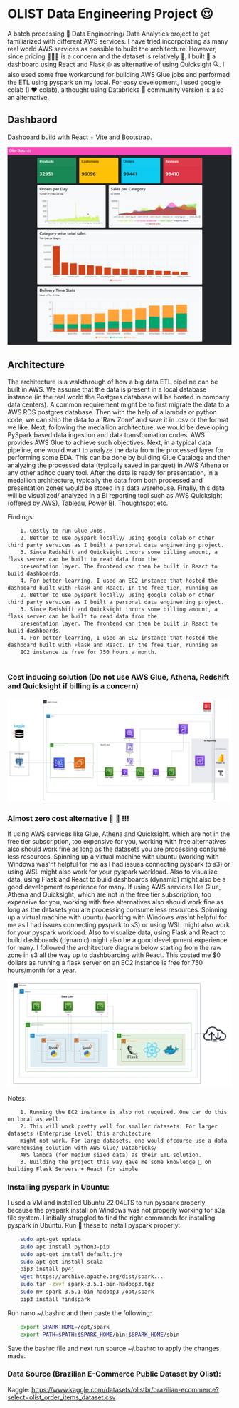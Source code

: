 # OLIST Data Engineering Project 😍

A batch processing 🔧 Data Engineering/ Data Analytics project to get familiarized with different AWS services. I have tried incorporating as many real world AWS services as possible to build the architecture. However, since pricing 💸💸💸 is a concern and the dataset is relatively 🤏, I built 💪 a dashboard using React and Flask 🌐 as alternative of using Quicksight 🔍. I also used some free workaround for building AWS Glue jobs and performed the ETL using pyspark on my local. For easy development, I used google colab (I ❤️ colab), althought using Databricks 🧱 community version is also an alternative.

## Dashbaord

Dashboard build with React + Vite and Bootstrap.

![Final Visualization](visualization_react_1.png)

## Architecture 

The architecture is a walkthrough of how a big data ETL pipeline can be built in AWS. We assume that the data is present in a local database instance (in the real world the Postgres database will be hosted in company data centers). A common requirement might be to first migrate the data to a AWS RDS postgres database. Then with the help of a lambda or python code, we can ship the data to a 'Raw Zone' and save it in .csv or the format we like. Next, following the medallion architecture, we would be developing PySpark based data ingestion and data transformation codes. AWS provides AWS Glue to achieve such objectives.
Next, in a typical data pipeline, one would want to analyze the data from the processed layer for performing some EDA. This can be done by building Glue Catalogs and then analyzing the processed data (typically saved in parquet) in AWS Athena or any other adhoc query tool. After the data is ready for presentation, in a medallion architecture, typically the data from both processed and presentation zones would be stored in a data warehouse. Finally, this data will be visualized/ analyzed in a BI reporting tool such as AWS Quicksight (offered by AWS), Tableau, Power BI, Thoughtspot etc.

Findings:
```raw
    1. Costly to run Glue Jobs.
    2. Better to use pyspark locally/ using google colab or other third party services as I built a personal data engineering project.
    3. Since Redshift and Quicksight incurs some billing amount, a flask server can be built to read data from the
    presentation layer. The frontend can then be built in React to build dashboards.
    4. For better learning, I used an EC2 instance that hosted the dashboard built with Flask and React. In the free tier, running an
    2. Better to use pyspark locally/ using google colab or other third party services as I built a personal data engineering project.
    3. Since Redshift and Quicksight incurs some billing amount, a flask server can be built to read data from the
    presentation layer. The frontend can then be built in React to build dashboards.
    4. For better learning, I used an EC2 instance that hosted the dashboard built with Flask and React. In the free tier, running an
    EC2 instance is free for 750 hours a month.
    
```
### Cost inducing solution (Do not use AWS Glue, Athena, Redshift and Quicksight if billing is a concern)
![AWS Data Pipeline](AWS_project_architecture.png)


### Almost zero cost alternative 💯 🚀 !!!

If using AWS services like Glue, Athena and Quicksight, which are not in the free tier subscription, too expensive for you, working with free alternatives also should work fine as long as the datasets you are processing consume less resources. Spinning up a virtual machine with ubuntu (working with Windows was'nt helpful for me as I had issues connecting pyspark to s3) or using WSL might also work for your pyspark workload. Also to visualize data, using Flask and React to build dashboards (dynamic) might also be a good development experience for many.
If using AWS services like Glue, Athena and Quicksight, which are not in the free tier subscription, too expensive for you, working with free alternatives also should work fine as long as the datasets you are processing consume less resources. Spinning up a virtual machine with ubuntu (working with Windows was'nt helpful for me as I had issues connecting pyspark to s3) or using WSL might also work for your pyspark workload. Also to visualize data, using Flask and React to build dashboards (dynamic) might also be a good development experience for many.
I followed the architecture diagram below starting from the raw zone in s3 all the way up to dashboarding with React. This costed me $0 dollars as running a flask server on an EC2 instance is free for 750 hours/month for a year.

![Zero Cost Pipeline](Almost_Zero_Cost_Solution_to_Dashboarding.png)

Notes:
```raw
    1. Running the EC2 instance is also not required. One can do this on local as well.
    2. This will work pretty well for smaller datasets. For larger datasets (Enterprise level) this architecture
    might not work. For large datasets, one would ofcourse use a data warehousing solution with AWS Glue/ Databricks/
    AWS lambda (for medium sized data) as their ETL solution.
    3. Building the project this way gave me some knowledge 🧠 on building Flask Servers + React for simple
``` 

### Installing pyspark in Ubuntu:

I used a VM and installed Ubuntu 22.04LTS to run pyspark properly because the pyspark install on Windows was not properly working for s3a file system.
I initially struggled to find the right commands for installing pyspark in Ubuntu. Run 🚀 these to install pyspark properly:

```bash
    sudo apt-get update
    sudo apt install python3-pip
    sudo apt-get install default.jre
    sudo apt-get install scala
    pip3 install py4j
    wget https://archive.apache.org/dist/spark... 
    sudo tar -zxvf spark-3.5.1-bin-hadoop3.tgz
    sudo mv spark-3.5.1-bin-hadoop3 /opt/spark 
    pip3 install findspark
```

Run nano ~/.bashrc and then paste the following:

```bash
    export SPARK_HOME=/opt/spark
    export PATH=$PATH:$SPARK_HOME/bin:$SPARK_HOME/sbin
```

Save the bashrc file and next run source ~/.bashrc to apply the changes made.


### Data Source (Brazilian E-Commerce Public Dataset by Olist):

Kaggle: https://www.kaggle.com/datasets/olistbr/brazilian-ecommerce?select=olist_order_items_dataset.csv
